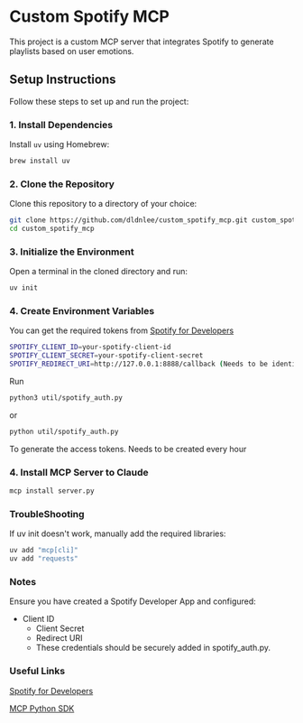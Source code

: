 # Custom Spotify MCP

This project is a custom MCP server that integrates Spotify to generate playlists based on user emotions.

## Setup Instructions

Follow these steps to set up and run the project:

### 1. Install Dependencies
Install `uv` using Homebrew:
```bash
brew install uv
```

### 2. Clone the Repository
Clone this repository to a directory of your choice:
```bash
git clone https://github.com/dldnlee/custom_spotify_mcp.git custom_spotify_mcp
cd custom_spotify_mcp
```

### 3. Initialize the Environment
Open a terminal in the cloned directory and run:
```bash
uv init
```

### 4. Create Environment Variables
You can get the required tokens from [Spotify for Developers](https://developer.spotify.com/) 
```bash
SPOTIFY_CLIENT_ID=your-spotify-client-id
SPOTIFY_CLIENT_SECRET=your-spotify-client-secret
SPOTIFY_REDIRECT_URI=http://127.0.0.1:8888/callback (Needs to be identical with the URI saved in Spotify Developer's App Settings)
```
Run 
```bash
python3 util/spotify_auth.py
```
or 
```bash
python util/spotify_auth.py
```
To generate the access tokens. Needs to be created every hour

### 4. Install MCP Server to Claude
```bash
mcp install server.py
```

### TroubleShooting
If uv init doesn't work, manually add the required libraries:
```bash
uv add "mcp[cli]"
uv add "requests"
```

### Notes
Ensure you have created a Spotify Developer App and configured:
  - Client ID
	-	Client Secret
	-	Redirect URI
	-	These credentials should be securely added in spotify_auth.py.	

### Useful Links
[Spotify for Developers](https://developer.spotify.com/)

[MCP Python SDK](https://github.com/modelcontextprotocol/python-sdk)











